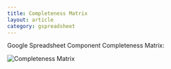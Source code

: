 ```yaml
---
title: Completeness Matrix
layout: article
category: gspreadsheet
---
```


Google Spreadsheet Component Completeness Matrix:

![Completeness Matrix](https://user-images.githubusercontent.com/8449044/66487235-a2ed8a00-eab4-11e9-9166-c850f7f6d491.png)
